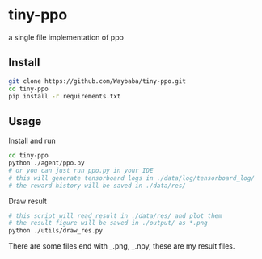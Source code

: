# tiny-ppo
a single file implementation of ppo

## Install
```bash
git clone https://github.com/Waybaba/tiny-ppo.git
cd tiny-ppo
pip install -r requirements.txt
```

## Usage
Install and run
```bash
cd tiny-ppo
python ./agent/ppo.py
# or you can just run ppo.py in your IDE
# this will generate tensorboard logs in ./data/log/tensorboard_log/
# the reward history will be saved in ./data/res/
```
Draw result
```bash
# this script will read result in ./data/res/ and plot them
# the result figure will be saved in ./output/ as *.png
python ./utils/draw_res.py
```
There are some files end with _.png, _.npy, these are my result files.

